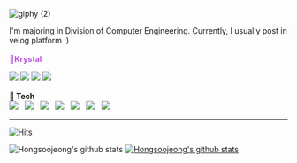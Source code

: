 
<br><br>
<div align="left">
    
![giphy (2)](https://user-images.githubusercontent.com/71815881/153710581-633ab5cd-869c-4956-89a1-2aab058ef7f0.gif)

    
I'm majoring in Division of Computer Engineering. Currently, I usually post in velog  platform :)<br><br>
    <strong><span style="color:#ba53d9">🐹Krystal</strong></span><br>

<a href="https://dreamhack.io/users/14543/">
    <img 
        src="https://img.shields.io/static/v1?label=Profile&message=Dreamhack&color=9cf&link=https://www.notion.so/Records-about-me-9ee833cf6d9346fdbfa9ca9b7fca1731"/></a>     
<a href="https://www.notion.so/Records-about-me-9ee833cf6d9346fdbfa9ca9b7fca1731">
    <img 
        src="https://img.shields.io/static/v1?label=blog&message=Notion&color=9cf&link=https://www.notion.so/Records-about-me-9ee833cf6d9346fdbfa9ca9b7fca1731"/></a>     
<a href="https://source-coding.tistory.com/">
    <img 
        src="https://img.shields.io/static/v1?label=blog&message=TISTORY&color=9cf&link=https://source-coding.tistory.com/"/></a>
<a href="https://velog.io/@my_youth99/series">
    <img 
        src="https://img.shields.io/static/v1?label=blog&message=velog&color=9cf&link=https://velog.io/@my_youth99/series"/></a> 
<br><br>

<div align="left">
<b>🔨 Tech </b><br>
<img src="https://img.shields.io/badge/Android-3DDC84?style=flat-square&logo=Android&logoColor=white"/></a> &nbsp
<img src="https://img.shields.io/badge/HTML5-E34F26?style=flat-square&logo=HTML5&logoColor=white"/></a> &nbsp
<img src="https://img.shields.io/badge/JavaScript-F7DF1E?style=flat-square&logo=JavaScript&logoColor=white"/></a> &nbsp
<img src="https://img.shields.io/badge/Java-FFBF00?style=flat-square&logo=Java&logoColor=white"/></a> &nbsp
<img src="https://img.shields.io/badge/C-00599C?style=flat-square&logo=c%2B%2B&logoColor=white"/></a> &nbsp 
<img src="https://img.shields.io/badge/C++-01A9DB?style=flat-square&logo=c%2B%2B&logoColor=white"/></a> &nbsp 
<img src="https://img.shields.io/badge/-Python-000000?style=flat&logo=Python&logoColor=white"/></a> &nbsp 
</div>

<hr>




[![Hits](https://hits.seeyoufarm.com/api/count/incr/badge.svg?url=https%3A%2F%2Fgithub.com%2Fgjbae1212%2Fhit-counter&count_bg=%23FFB2FE&title_bg=%23FF3ABA&icon=iconify.svg&icon_color=%23FFFFFF&title=hits&edge_flat=false)](https://hits.seeyoufarm.com)

![Hongsoojeong's github stats](https://github-readme-stats.vercel.app/api?username=Hongsoojeong&show_icons=true&theme=jolly) [![Hongsoojeong's github stats](https://github-readme-stats.vercel.app/api/top-langs/?username=Hongsoojeong&show_icons=true&hide_border=true&title_color=004386&icon_color=004386&layout=compact&theme=jolly)](https://github.com/Hongsoojeong) 

